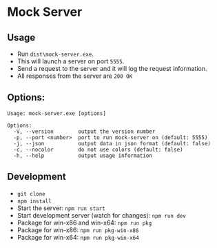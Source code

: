 # Mock Server

## Usage

- Run `dist\mock-server.exe`.
- This will launch a server on port `5555`.
- Send a request to the server and it will log the request information.
- All responses from the server are `200 OK`

## Options:

```
Usage: mock-server.exe [options]

Options:
  -V, --version        output the version number
  -p, --port <number>  port to run mock-server on (default: 5555)
  -j, --json           output data in json format (default: false)
  -c, --nocolor        do not use colors (default: false)
  -h, --help           output usage information
```

## Development

- `git clone`
- `npm install`
- Start the server: `npm run start`
- Start development server (watch for changes): `npm run dev`
- Package for win-x86 and win-x64: `npm run pkg`
- Package for win-x86: `npm run pkg-win-x86`
- Package for win-x64: `npm run pkg-win-x64`
